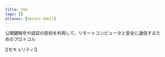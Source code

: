 ```yaml
---
title: SSH
tags: []
aliases: [Secure SHell]
---
```

公開鍵暗号や認証の技術を利用して，リモートコンピュータと安全に通信するためのプロトコル

[[セキュリティ]]